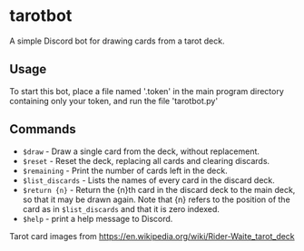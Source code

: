 # tarotbot

A simple Discord bot for drawing cards from a tarot deck.

## Usage

To start this bot, place a file named '.token' in the main program directory containing only your token, and run the file 'tarotbot.py'

## Commands

* `$draw` - Draw a single card from the deck, without replacement.
* `$reset` - Reset the deck, replacing all cards and clearing discards.
* `$remaining` - Print the number of cards left in the deck.
* `$list_discards` - Lists the names of every card in the discard deck.
* `$return {n}` - Return the {n}th card in the discard deck to the main deck, so that it may be drawn again.
    Note that {n} refers to the position of the card as in `$list_discards` and that it is zero indexed. 
* `$help` - print a help message to Discord.

Tarot card images from https://en.wikipedia.org/wiki/Rider-Waite_tarot_deck